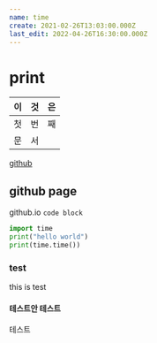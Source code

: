 ```yaml
---
name: time
create: 2021-02-26T13:03:00.000Z
last_edit: 2022-04-26T16:30:00.000Z
---
```

print
=====

|이|것|은|
|---|---|---|
|첫|번|째|
|문|서||

[github](github.com)

## github page
github.io
`code block`

``` python
import time
print("hello world")
print(time.time())
```
### test
this is test 
#### 테스트안 테스트
테스트